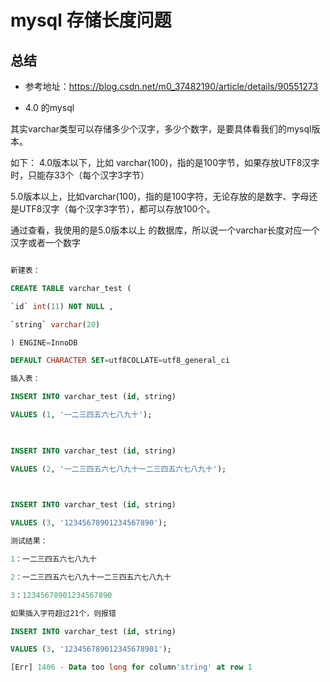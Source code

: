 # mysql 存储长度问题


## 总结

* 参考地址：https://blog.csdn.net/m0_37482190/article/details/90551273

* 4.0 的mysql 

其实varchar类型可以存储多少个汉字，多少个数字，是要具体看我们的mysql版本。

如下：
4.0版本以下，比如 varchar(100)，指的是100字节，如果存放UTF8汉字时，只能存33个（每个汉字3字节）

5.0版本以上，比如varchar(100)，指的是100字符，无论存放的是数字、字母还是UTF8汉字（每个汉字3字节），都可以存放100个。

通过查看，我使用的是5.0版本以上 的数据库，所以说一个varchar长度对应一个汉字或者一个数字



```sql

新建表：

CREATE TABLE varchar_test (

`id` int(11) NOT NULL ,

`string` varchar(20)

) ENGINE=InnoDB

DEFAULT CHARACTER SET=utf8COLLATE=utf8_general_ci

插入表：

INSERT INTO varchar_test (id, string)

VALUES (1, '一二三四五六七八九十');

 

INSERT INTO varchar_test (id, string)

VALUES (2, '一二三四五六七八九十一二三四五六七八九十');

 

INSERT INTO varchar_test (id, string)

VALUES (3, '12345678901234567890');

测试结果：

1：一二三四五六七八九十

2：一二三四五六七八九十一二三四五六七八九十

3：12345678901234567890

如果插入字符超过21个，则报错

INSERT INTO varchar_test (id, string)

VALUES (3, '123456789012345678901');

[Err] 1406 - Data too long for column'string' at row 1

```